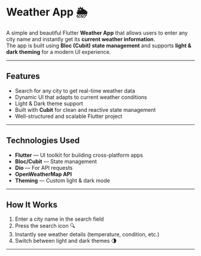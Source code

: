 #  Weather App 🌦️

A simple and beautiful Flutter **Weather App** that allows users to enter any city name and instantly get its **current weather information**.  
The app is built using **Bloc (Cubit) state management** and supports **light & dark theming** for a modern UI experience.

---

##  Features

-  Search for any city to get real-time weather data  
-  Dynamic UI that adapts to current weather conditions  
-  Light & Dark theme support  
-  Built with **Cubit** for clean and reactive state management  
-  Well-structured and scalable Flutter project

---

##  Technologies Used

- **Flutter** — UI toolkit for building cross-platform apps  
- **Bloc/Cubit** — State management  
- **Dio** — For API requests  
- **OpenWeatherMap API**   
- **Theming** — Custom light & dark mode  

---

##  How It Works

1. Enter a city name in the search field  
2. Press the search icon 🔍  
3. Instantly see weather details (temperature, condition, etc.)  
4. Switch between light and dark themes 🌗  

---



